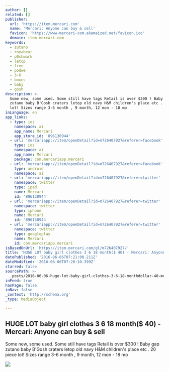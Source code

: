 ```yaml
---
author: []
related: []
publisher:
  url: 'https://item.mercari.com'
  name: 'Mercari: Anyone can buy & sell'
  favicon: 'https://www-mercari-com.akamaized.net/favicon.ico'
  domain: item.mercari.com
keywords:
  - zutano
  - royabear
  - p0shmark
  - letop
  - free
  - podwe
  - 3-6
  - boxes
  - baby
  - gosh
description: >-
  Some new, some used. Some still have tags Retail is over $300 ! Baby gap
  zutano baby B'Gosh craters letop old navy H&M children's place etc . 20 piece
  lot! Sizes range 3-6 month , 9 month, 12 mon - 18 mo
inLanguage: en
app_links:
  - type: ios
    namespace: ai
    app_name: Mercari
    app_store_id: '896130944'
  - url: 'mercariapp://item/openDetail?id=m726407927&referer=facebook'
    type: ios
    namespace: ai
    app_name: Mercari
    package: com.mercariapp.mercari
  - url: 'mercariapp://item/openDetail?id=m726407927&referer=facebook'
    type: android
    namespace: ai
  - url: 'mercariapp://item/openDetail?id=m726407927&referer=twitter'
    namespace: twitter
    type: ipad
    name: Mercari
    id: '896130944'
  - url: 'mercariapp://item/openDetail?id=m726407927&referer=twitter'
    namespace: twitter
    type: iphone
    name: Mercari
    id: '896130944'
  - url: 'mercariapp://item/openDetail?id=m726407927&referer=twitter'
    namespace: twitter
    type: googleplay
    name: Mercari
    id: com.mercariapp.mercari
isBasedOnUrl: 'https://item.mercari.com/gl/m726407927/'
title: 'HUGE LOT baby girl clothes 3 6 18 month($ 40) - Mercari: Anyone can buy & sell'
datePublished: '2016-06-06T07:21:00.211Z'
dateModified: '2016-06-06T07:20:10.399Z'
starred: false
sourcePath: >-
  _posts/2016-06-06-huge-lot-baby-girl-clothes-3-6-18-monthdollar-40-mercari-any.md
inFeed: true
hasPage: false
inNav: false
_context: 'http://schema.org'
_type: MediaObject

---
```

<article style=""><h1>HUGE LOT baby girl clothes 3 6 18 month($ 40) - Mercari: Anyone can buy &amp; sell</h1><p>Some new, some used. Some still have tags Retail is over $300 ! Baby gap zutano baby B'Gosh craters letop old navy H&amp;M children's place etc . 20 piece lot! Sizes range 3-6 month , 9 month, 12 mon - 18 mo</p><img src="https://s3-us-west-2.amazonaws.com/static.mercariapp.com/photos/m726407927_1.jpg?1463360417" /></article>